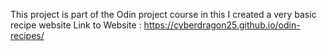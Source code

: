 This project is part of the Odin project course in this I created a very basic recipe website
Link to Website : https://cyberdragon25.github.io/odin-recipes/
